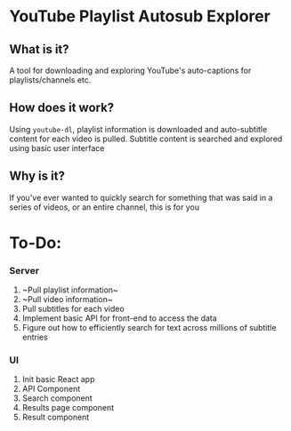 # YouTube Playlist Autosub Explorer

## What is it?
A tool for downloading and exploring YouTube's auto-captions for playlists/channels etc.

## How does it work?
Using `youtube-dl`, playlist information is downloaded and auto-subtitle content for each video is pulled.
Subtitle content is searched and explored using basic user interface

## Why is it?
If you've ever wanted to quickly search for something that was said in a series of videos, or an entire channel, this is for you

# To-Do:
### Server
1. ~Pull playlist information~
1. ~Pull video information~
1. Pull subtitles for each video
1. Implement basic API for front-end to access the data
1. Figure out how to efficiently search for text across millions of subtitle entries
### UI
1. Init basic React app
1. API Component
1. Search component
1. Results page component
1. Result component
